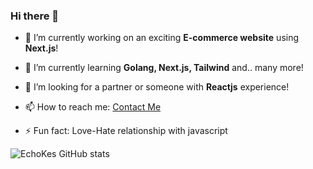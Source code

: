 ### Hi there 👋

- 🔭 I’m currently working on an exciting **E-commerce website** using **Next.js**!

- 🌱 I’m currently learning **Golang, Next.js, Tailwind** and.. many more!

- 👯 I’m looking for a partner or someone with **Reactjs** experience!

- 📫 How to reach me: [Contact Me](mailto:iamkester1@gmail.com)

- ⚡ Fun fact: Love-Hate relationship with javascript

![EchoKes GitHub stats](https://github-readme-stats.vercel.app/api?username=EchoKes&show_icons=true&theme=swift)
